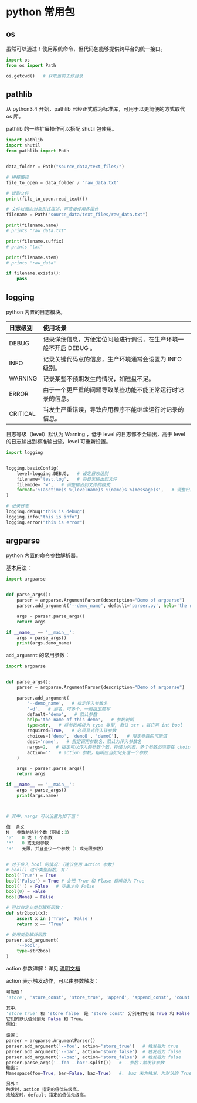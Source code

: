 # python 常用包

## os

虽然可以通过 `!`  使用系统命令，但代码包能够提供跨平台的统一接口。

```python
import os
from os import Path

os.getcwd()   # 获取当前工作目录
```

## pathlib

从 python3.4 开始，pathlib 已经正式成为标准库，可用于以更简便的方式取代 os 库。

pathlib 的一些扩展操作可以搭配 shutil 包使用。

```python
import pathlib
import shutil
from pathlib import Path


data_folder = Path("source_data/text_files/")

# 拼接路径
file_to_open = data_folder / "raw_data.txt"

# 读取文件
print(file_to_open.read_text())

# 文件以面向对象形式描述，可直接使用各属性
filename = Path("source_data/text_files/raw_data.txt")

print(filename.name)
# prints "raw_data.txt"

print(filename.suffix)
# prints "txt"

print(filename.stem)
# prints "raw_data"

if filename.exists():
    pass
```

## logging

python 内置的日志模块。

| 日志级别 | 使用场景                                                     |
| :------- | :----------------------------------------------------------- |
| DEBUG    | 记录详细信息，方便定位问题进行调试，在生产环境一般不开启 DEBUG 。 |
| INFO     | 记录关键代码点的信息，生产环境通常会设置为 INFO 级别。       |
| WARNING  | 记录某些不预期发生的情况，如磁盘不足。                       |
| ERROR    | 由于一个更严重的问题导致某些功能不能正常运行时记录的信息。   |
| CRITICAL | 当发生严重错误，导致应用程序不能继续运行时记录的信息。       |

日志等级（level）默认为 Warning ，低于 level 的日志都不会输出，高于 level 的日志输出到标准输出流，level 可重新设置。

```python
import logging


logging.basicConfig(
    level=logging.DEBUG,   # 设定日志级别
    filename="test.log",   # 将日志输出到文件
    filemode= 'w',   # 调整输出到文件的模式
    format='%(asctime)s %(levelname)s %(name)s %(message)s',   # 调整日志头内容
)

# 记录日志
logging.debug("this is debug")
logging.info("this is info")
logging.error("this is error")
```

## argparse

python 内置的命令参数解析器。

基本用法：

```python
import argparse


def parse_args():
    parser = argparse.ArgumentParser(description="Demo of argparse")
    parser.add_argument('--demo_name', default='parser.py', help='the name of this demo')

    args = parser.parse_args()
    return args

if __name__ == '__main__':
    args = parse_args()
    print(args.demo_name)
```

`add_argument` 的常用参数：

```python
import argparse


def parse_args():
    parser = argparse.ArgumentParser(description="Demo of argparse")

    parser.add_argument(
        '--demo_name',   # 指定传入参数名
        '-d',   # 别名，可多个，一般指定简写
        default='demo',   # 默认参数
        help='the name of this demo',   # 参数说明
        type=str,   # 将参数解析为 type 类型, 默认 str ，其它可 int bool
        required=True,   # 必须显式传入该参数
        choices=['demo', 'demoB', 'demoC'],   # 限定参数的可能值
        dest='name',   # 指定调用参数名，默认为传入参数名
        nargs=2,   # 指定可以传入的参数个数，存储为列表，多个参数必须要在 choices 内
        action=''   # action 参数，指明应当如何处理一个参数
    )

    args = parser.parse_args()
    return args

if __name__ == '__main__':
    args = parse_args()
    print(args.name)



# 其中，nargs 可以设置为如下值：

值  含义
N   参数的绝对个数（例如：3）
'?'   0 或 1 个参数
'*'   0 或无限参数
'+'   无限，并且至少一个参数（1 或无限参数）


# 对于传入 bool 的情况:（建议使用 action 参数）
# bool() 这个类型函数，有：
bool('True') = True
bool('False') = True # 会把 True 和 Flase 都解析为 True
bool('') = False   # 空串才会 False
bool(0) = False
bool(None) = False

# 可以自定义类型解析函数：
def str2bool(x):
    assert x in ('True', 'False')
    return x == 'True'

# 使用类型解析函数
parser.add_argument(
    '--bool',
    type=str2bool
)
```

action 参数详解：详见 [说明文档](https://docs.python.org/zh-cn/3/library/argparse.html#action)

action 表示触发动作，可以由参数触发：

```python
可能值：
'store', 'store_const', 'store_true', 'append', 'append_const', 'count', 'help', 'version'

其中，
'store_true' 和 'store_false' 是 'store_const' 分别用作存储 True 和 False 值的特殊用例。
它们的默认值分别为 False 和 True。
例如:
    
设置：
parser = argparse.ArgumentParser()
parser.add_argument('--foo', action='store_true')   # 触发后为 true
parser.add_argument('--bar', action='store_false')  # 触发后为 false
parser.add_argument('--baz', action='store_false')  # 触发后为 false
parser.parse_args('--foo --bar'.split())   # --参数：触发该参数
输出：
Namespace(foo=True, bar=False, baz=True)   #， baz 未为触发，为默认的 True

另外：
触发时，action 指定的值优先级高。
未触发时，default 指定的值优先级高。
```

